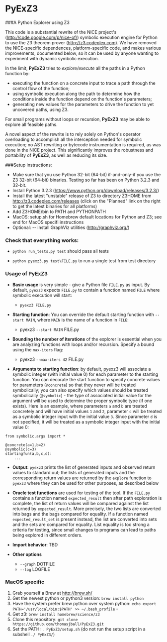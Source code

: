 PyExZ3
======

###A Python Explorer using Z3

This code is a substantial rewrite of the NICE project's
(http://code.google.com/p/nice-of/) symbolic execution engine for
Python to use the Z3 theorem prover (http://z3.codeplex.com). We have
removed the NICE-specific dependences, platform-specific code, and
makes various improvements, documented below, so it can be used
by anyone wanting to experiment with dynamic symbolic execution.

In the limit, **PyExZ3** tries to *explore/execute* all the paths in a
Python function by:
-  executing the function on a concrete input to trace a path through the control flow of the function;
- using symbolic execution along the path to determine how the conditions inside the
function depend on the function's parameters;
- generating new values for the parameters to drive the function to yet uncovered paths, using Z3.  

For small programs without loops or recursion, 
**PyExZ3** may be able to explore all feasible paths.

A novel aspect of the rewrite is to rely solely on Python's operator
overloading to accomplish all the interception needed for symbolic
execution; no AST rewriting or bytecode instrumentation is required,
as was done in the NICE project. This significantly improves the
robustness and portability of **PyExZ3**, as well as reducing its
size.

###Setup instructions:

- Make sure that you use Python 32-bit (64-bit) if-and-only-if you use the Z3 32-bit (64-bit) binaries. Testing so far has been on Python 3.2.3 and 32-bit.
- Install Python 3.2.3 (https://www.python.org/download/releases/3.2.3/)
- Install the latest "unstable" release of Z3 to directory Z3HOME from http://z3.codeplex.com/releases (click on the "Planned" link on the right to get the latest binaries for all platforms)
- Add Z3HOME\bin to PATH and PYTHONPATH
- MacOS: setup.sh for Homebrew default locations for Python and Z3; see end for MacOS specifi instructions
- Optional:
-- install GraphViz utilities (http://graphviz.org/)

### Check that everything works:

- `python run_tests.py test` should pass all tests

- `python pyexz3.py test\FILE.py` to run a single test from test directory

### Usage of PyExZ3

- **Basic usage** is very simple - give a Python file `FILE.py` as input. By default, `pyexz3` expects `FILE.py` to contain a function named `FILE` where symbolic execution will start:

  - `pyexz3 FILE.py`

- **Starting function**: You can override the default starting function with `--start MAIN`, where `MAIN` is the name of a  function in `FILE`: 

  - pyexz3 `--start MAIN` FILE.py

- **Bounding the number of iterations** of the explorer is essential when you are
analyzing functions with loops and/or recursion. Specify a bound using the `max-iters` flag:

  - pyexz3 `--max-iters 42` FILE.py

- **Arguments to starting function**: by default, pyexz3 will associate a symbolic integer
(with initial value 0) for each parameter to the starting function. 
You can decorate the start function to specify concrete values for parameters 
(`@concrete`) so that they never will be treated symbolically; you can also specify 
which values should be treated symbolically (`@symbolic`) - the type of associated 
initial value for the argument will be used to determine the proper symbolic type 
(if one exists). Here is an example, where parameters `a` and `b` are treated concretely
and will have initial values `1` and `2`, parameter `c` will be treated as a symbolic
integer input with the initial value `3`. Since parameter `d` is not
specified, it will be treated as a symbolic integer input with the initial value 0:

```
from symbolic.args import *

@concrete(a=1,b=2)
@symbolic(c=3)
startingfun(a,b,c,d):
    ...
```

- **Output**: `pyexz3` prints the list of generated inputs and observed return values
to standard out; the lists of generated inputs and the corresponding return values are
returned by the `explore` function to `pyexz3` where they can be used for other purposes, 
as described below

- **Oracle test functions** are used for testing of the tool. If the `FILE.py` contains a function named `expected_result` then after path exploration is complete, the list of return values will be compared against the list returned by `expected_result`. More precisely, the two lists are converted into bags and the bags compared for equality.  If a function named
`expected_result_set` is present instead, the list are converted into sets and the sets are compared for equality. 
List equality is too strong a criteria for testing, since small changes to programs can lead to paths being explored
in different orders. 

- **Import behavior**: TBD

- **Other options**
  - `--graph` DOTFILE
  - `--log` LOGFILE

### MacOS specific

1. Grab yourself a Brew at http://brew.sh/
2. Get the newest python or python3 version: `brew install python`
3. Have the system prefer brew python over system python: `echo export PATH='/usr/local/bin:$PATH' >> ~/.bash_profile`  - 
4. Get z3: `brew install homebrew/science/z3`
5. Clone this repository: `git clone https://github.com/thomasjball/PyExZ3.git` 
6. Set the PATH: `. PyExZ3/setup.sh`  (do not run the setup script in a subshell `./ PyExZ3/`)
